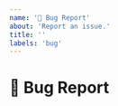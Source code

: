 ```yaml
---
name: '🐞 Bug Report'
about: 'Report an issue.'
title: ''
labels: 'bug'
---
```


# :bug: Bug Report

<!--
Please provide a clear and concise description, steps to reproduce, and any other information you believe may be useful.
-->
